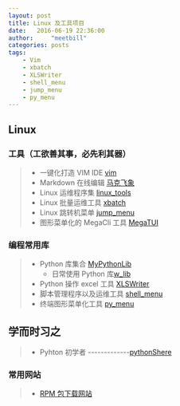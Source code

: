 ```yaml
---
layout: post
title: Linux 及工具项目
date:   2016-06-19 22:36:00
author:     "meetbill"
categories: posts
tags:
    - Vim
    - xbatch
    - XLSWriter
    - shell_menu
    - jump_menu
    - py_menu
---
```


## Linux

### 工具（工欲善其事，必先利其器）
> * 一键化打造 VIM IDE [vim](https://github.com/meetbill/Vim)
> * Markdown 在线编辑 [马克飞象](https://maxiang.io/)
> * Linux 运维程序集 [linux_tools](https://github.com/meetbill/linux_tools)
> * Linux 批量运维工具 [xbatch](https://github.com/meetbill/xbatch)
> * Linux 跳转机菜单 [jump_menu](https://github.com/meetbill/jump_menu)
> * 图形菜单化的 MegaCli 工具 [MegaTUI](https://github.com/meetbill/MegaTUI)

### 编程常用库

> * Python 库集合 [MyPythonLib](https://github.com/meetbill/MyPythonLib)
>   * 日常使用 Python 库[w_lib](https://github.com/meetbill/w_lib)
> * Python 操作 excel 工具 [XLSWriter](https://github.com/meetbill/XLSWriter)
> * 脚本管理程序以及运维工具 [shell_menu](https://github.com/meetbill/shell_menu)
> * 终端图形菜单化工具 [py_menu](https://github.com/meetbill/py_menu)

## 学而时习之

> * Pyhton 初学者 -------------[pythonShere](https://github.com/meetbill/codeparkshare)

### 常用网站
> * [RPM 包下载网站](http://rpm.pbone.net/)
